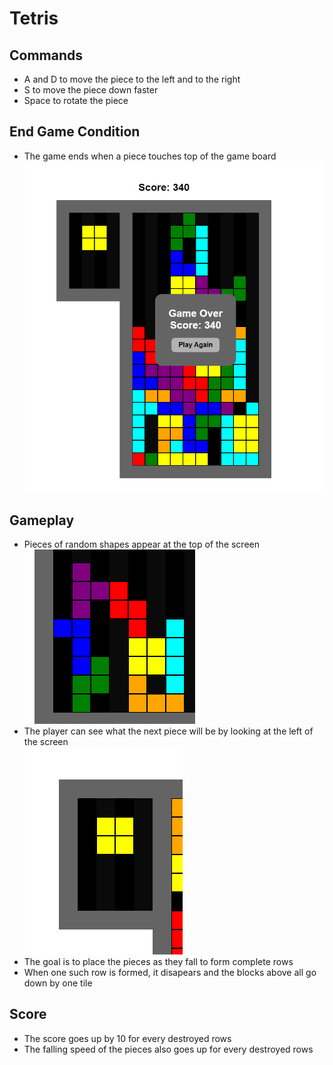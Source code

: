 # Tetris
## Commands
- A and D to move the piece to the left and to the right
- S to move the piece down faster
- Space to rotate the piece

## End Game Condition
- The game ends when a piece touches top of the game board<br />
![Tetris Game Over](/docs/design_system/tetris_game_over.png)

## Gameplay
- Pieces of random shapes appear at the top of the screen<br />
![Tetris Shapes](/docs/design_system/tetris_shapes.png)
- The player can see what the next piece will be by looking at the left of the screen<br />
![Tetris Next Piece](/docs/design_system/tetris_next_piece.png)
- The goal is to place the pieces as they fall to form complete rows
- When one such row is formed, it disapears and the blocks above all go down by one tile

## Score
- The score goes up by 10 for every destroyed rows
- The falling speed of the pieces also goes up for every destroyed rows

